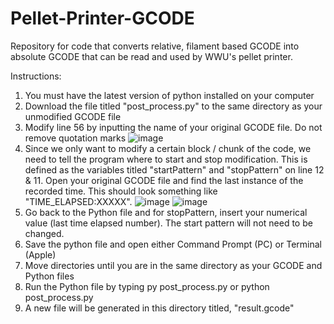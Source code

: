 # Pellet-Printer-GCODE
Repository for code that converts relative, filament based GCODE into absolute GCODE that can be read and used by WWU's pellet printer.

Instructions:
1) You must have the latest version of python installed on your computer
2) Download the file titled "post_process.py" to the same directory as your unmodified GCODE file
3) Modify line 56 by inputting the name of your original GCODE file. Do not remove quotation marks ![image](https://user-images.githubusercontent.com/8853298/206346341-585b9993-ec6a-4805-93e6-fd41a49051d2.png)
4) Since we only want to modify a certain block / chunk of the code, we need to tell the program where to start and stop modification. This is defined as the variables titled "startPattern" and "stopPattern" on line 12 & 11. Open your original GCODE file and find the last instance of the recorded time. This should look something like "TIME_ELAPSED:XXXXX". ![image](https://user-images.githubusercontent.com/8853298/206347749-15ae26eb-f576-42f9-aba0-d75b6eee76f3.png)
![image](https://user-images.githubusercontent.com/8853298/206347077-ca4fc6ad-ab0f-4a6a-b721-ee838623a60f.png)
5) Go back to the Python file and for stopPattern, insert your numerical value (last time elapsed number). The start pattern will not need to be changed.
6) Save the python file and open either Command Prompt (PC) or Terminal (Apple)
7) Move directories until you are in the same directory as your GCODE and Python files
8) Run the Python file by typing py post_process.py or python post_process.py
9) A new file will be generated in this directory titled, "result.gcode"
